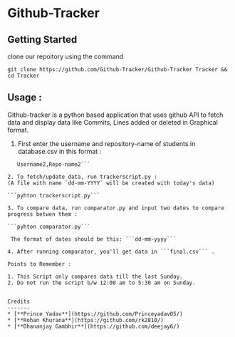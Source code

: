Github-Tracker
==================

Getting Started
---------------
clone our repoitory using the command

```git clone https://github.com/Github-Tracker/Github-Tracker Tracker && cd Tracker```


Usage :
-----------------
Github-tracker is a python based application that uses github API to fetch data and display data like Commits, Lines added or deleted in Graphical format.

1. First enter the username and repository-name of students in database.csv in this format :
  
  ```Username1,Repo-name1
     Username2,Repo-name2```

2. To fetch/update data, run trackerscript.py :
 (A file with name `dd-mm-YYYY` will be created with today's data)
 
 ```pyhton trackerscript.py```
 
3. To compare data, run comparator.py and input two dates to compare progress betwen them :

```pyhton comparator.py```

   The format of dates should be this: ```dd-mm-yyyy```

4. After running comparator, you'll get data in ```final.csv``` .

Points to Remember :

1. This Script only compares data till the last Sunday.
2. Do not run the script b/w 12:00 am to 5:30 am on Sunday.


Credits
-------
* [**Prince Yadav**](https://github.com/Princeyadav05/)
* [**Rohan Khurana**](https://github.com/rk2810/)
* [**Dhananjay Gambhir**](https://github.com/deejay6/)
 

